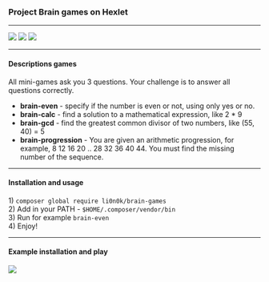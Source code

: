 <!DOCTYPE html>
<html lang="en">
  <head>
  </head>
  
  <body>
  
<h3>
Project Brain games on Hexlet 
</h3>
<hr>
<a href="https://codeclimate.com/github/lion0k/project-lvl1-s384/maintainability"><img src="https://api.codeclimate.com/v1/badges/14886bac8794dd18a46d/maintainability" /></a>
<a href="https://codeclimate.com/github/lion0k/project-lvl1-s384/test_coverage"><img src="https://api.codeclimate.com/v1/badges/14886bac8794dd18a46d/test_coverage" /></a>

<a href="https://travis-ci.org/lion0k/project-lvl1-s384">
<img src="https://travis-ci.org/lion0k/project-lvl1-s384.svg?branch=master"></a>

<!--<a href="https://coveralls.io/github/lion0k/project-lvl1-s384?branch=master">
<img src="https://coveralls.io/repos/github/lion0k/project-lvl1-s384/badge.svg?branch=master"></a>

<a href="https://codeclimate.com/github/lion0k/project-lvl1-s384">
<img src="https://codeclimate.com/github/codeclimate/codeclimate/badges/gpa.svg"></a>-->
<hr>
<h4>
Descriptions games
</h4>
<p>
All mini-games ask you 3 questions. Your challenge is to answer all questions correctly.
</p>
<ul>
    <li><b>brain-even</b> - specify if the number is even or not, using only yes or no.</li>
    <li><b>brain-calc</b> - find a solution to a mathematical expression, like 2 * 9</li>
    <li><b>brain-gcd</b> - find the greatest common divisor of two numbers, like (55, 40) = 5</li>
    <li><b>brain-progression</b> - You are given an arithmetic progression, for example, 8 12 16 20 .. 28 32 36 40 44. You must find the missing number of the sequence.</li>
</ul>     
<hr>
<h4>
Installation and usage
</h4>
<p>
1) <code>composer global require li0n0k/brain-games</code><br>
2) Add in your PATH - <code>$HOME/.composer/vendor/bin</code><br>
3) Run for example <code>brain-even</code><br>
4) Enjoy! 
</p>
<hr>
<h4>
Example installation and play
</h4>
<a href="https://asciinema.org/a/wEXNeHhKsrn3QiZUQmqMditl0" target="_blank">
<img src="https://asciinema.org/a/wEXNeHhKsrn3QiZUQmqMditl0.svg" /></a>

  </body>
</html>
